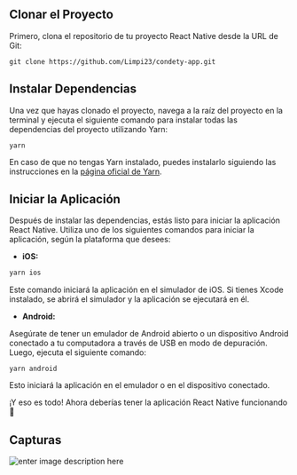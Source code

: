## Clonar el Proyecto

Primero, clona el repositorio de tu proyecto React Native desde la URL de Git:

    git clone https://github.com/Limpi23/condety-app.git


## Instalar Dependencias

Una vez que hayas clonado el proyecto, navega a la raíz del proyecto en la terminal y ejecuta el siguiente comando para instalar todas las dependencias del proyecto utilizando Yarn:

    yarn
 
 En caso de que no tengas Yarn instalado, puedes instalarlo siguiendo las instrucciones en la [página oficial de Yarn](https://classic.yarnpkg.com/lang/en/docs/install/#debian-stable).
## Iniciar la Aplicación

Después de instalar las dependencias, estás listo para iniciar la aplicación React Native. Utiliza uno de los siguientes comandos para iniciar la aplicación, según la plataforma que desees:

-   **iOS:**
```bash
yarn ios
```
Este comando iniciará la aplicación en el simulador de iOS. Si tienes Xcode instalado, se abrirá el simulador y la aplicación se ejecutará en él.
    
-   **Android:**
    
   Asegúrate de tener un emulador de Android abierto o un dispositivo Android conectado a tu computadora a través de USB en modo de depuración. Luego, ejecuta el siguiente comando:
    
    yarn android 

  
Esto iniciará la aplicación en el emulador o en el dispositivo conectado.
    

¡Y eso es todo! Ahora deberías tener la aplicación React Native funcionando 🚀


## Capturas
![enter image description here](https://res.cloudinary.com/defcon/image/upload/v1690549843/App_test/foto01_jn7adr.jpg)
